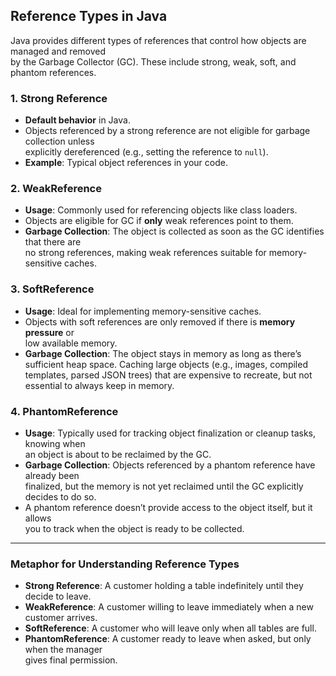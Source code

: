 ## Reference Types in Java

Java provides different types of references that control how objects are managed and removed  
by the Garbage Collector (GC). These include strong, weak, soft, and phantom references.

### 1. Strong Reference

- **Default behavior** in Java.
- Objects referenced by a strong reference are not eligible for garbage collection unless  
  explicitly dereferenced (e.g., setting the reference to `null`).
- **Example**: Typical object references in your code.

### 2. WeakReference

- **Usage**: Commonly used for referencing objects like class loaders.
- Objects are eligible for GC if **only** weak references point to them.
- **Garbage Collection**: The object is collected as soon as the GC identifies that there are  
  no strong references, making weak references suitable for memory-sensitive caches.

### 3. SoftReference

- **Usage**: Ideal for implementing memory-sensitive caches.
- Objects with soft references are only removed if there is **memory pressure** or  
  low available memory.
- **Garbage Collection**: The object stays in memory as long as there’s sufficient heap space.
  Caching large objects (e.g., images, compiled templates, parsed JSON trees) that are expensive to recreate, 
  but not essential to always keep in memory.

### 4. PhantomReference

- **Usage**: Typically used for tracking object finalization or cleanup tasks, knowing when  
  an object is about to be reclaimed by the GC.
- **Garbage Collection**: Objects referenced by a phantom reference have already been  
  finalized, but the memory is not yet reclaimed until the GC explicitly decides to do so.
- A phantom reference doesn’t provide access to the object itself, but it allows  
  you to track when the object is ready to be collected.

---

### Metaphor for Understanding Reference Types

- **Strong Reference**: A customer holding a table indefinitely until they decide to leave.
- **WeakReference**: A customer willing to leave immediately when a new customer arrives.
- **SoftReference**: A customer who will leave only when all tables are full.
- **PhantomReference**: A customer ready to leave when asked, but only when the manager  
  gives final permission.

